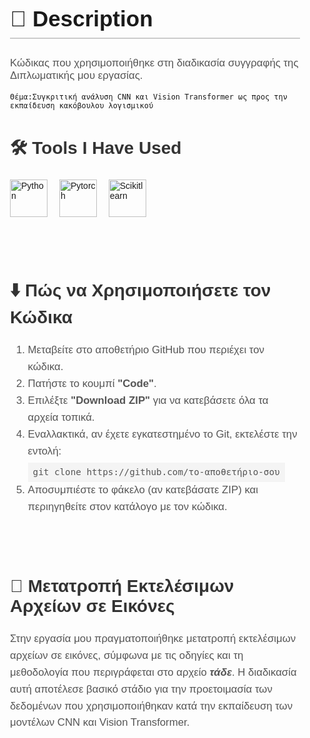 <section style="font-family: Arial, sans-serif; padding: 20px;">
  <h1 style="font-size: 2.5em; border-bottom: 2px solid #ccc; padding-bottom: 10px;">📄 Description</h1>
  <p style="font-size: 1.2em; color: #555;">
    Κώδικας που χρησιμοποιήθηκε στη διαδικασία συγγραφής της Διπλωματικής μου εργασίας.

    Θέμα:Συγκριτική ανάλυση CNN και Vision Transformer ως προς την εκπαίδευση κακόβουλου λογισμικού
  </p>

  <h2 style="margin-top: 40px; font-size: 2em; color: #333;">🛠️ Tools I Have Used</h2>
  <p align="left" style="margin-top: 20px;">
    <img src="https://cdn.jsdelivr.net/gh/devicons/devicon@latest/icons/python/python-original-wordmark.svg" alt="Python" width="60" height="60" style="margin-right: 15px;" />
    <img src="https://cdn.jsdelivr.net/gh/devicons/devicon@latest/icons/pytorch/pytorch-original-wordmark.svg" alt="Pytorch" width="60" height="60" style="margin-right: 15px;" />
    <img src="https://cdn.jsdelivr.net/gh/devicons/devicon@latest/icons/scikitlearn/scikitlearn-original.svg" alt="Scikitlearn" width="60" height="60" style="margin-right: 15px;" />
  </p>
</section>

<section style="font-family: Arial, sans-serif; padding: 20px;">
  <h2 style="margin-top: 40px; font-size: 2em; color: #333;">⬇️ Πώς να Χρησιμοποιήσετε τον Κώδικα</h2>
  <ol style="font-size: 1.2em; color: #555; line-height: 1.6;">
    <li>Μεταβείτε στο αποθετήριο GitHub που περιέχει τον κώδικα.</li>
    <li>Πατήστε το κουμπί <strong>"Code"</strong>.</li>
    <li>Επιλέξτε <strong>"Download ZIP"</strong> για να κατεβάσετε όλα τα αρχεία τοπικά.</li>
    <li>Εναλλακτικά, αν έχετε εγκατεστημένο το Git, εκτελέστε την εντολή:<br>
      <code style="background-color: #f4f4f4; padding: 4px 8px; display: inline-block; margin-top: 5px;">git clone https://github.com/το-αποθετήριο-σου</code>
    </li>
    <li>Αποσυμπιέστε το φάκελο (αν κατεβάσατε ZIP) και περιηγηθείτε στον κατάλογο με τον κώδικα.</li>
  </ol>
</section>

<section style="font-family: Arial, sans-serif; padding: 20px;">
  <h2 style="margin-top: 40px; font-size: 2em; color: #333;">🧪 Μετατροπή Εκτελέσιμων Αρχείων σε Εικόνες</h2>
  <p style="font-size: 1.2em; color: #555; line-height: 1.6;">
    Στην εργασία μου πραγματοποιήθηκε μετατροπή εκτελέσιμων αρχείων σε εικόνες, σύμφωνα με τις οδηγίες και τη μεθοδολογία που περιγράφεται στο αρχείο <strong><em>τάδε</em></strong>.
    Η διαδικασία αυτή αποτέλεσε βασικό στάδιο για την προετοιμασία των δεδομένων που χρησιμοποιήθηκαν κατά την εκπαίδευση των μοντέλων CNN και Vision Transformer.
  </p>
</section>


